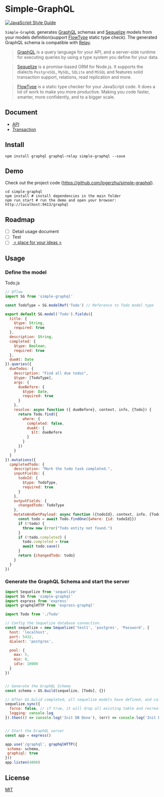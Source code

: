 # Simple-GraphQL

[![JavaScript Style Guide](https://img.shields.io/badge/code_style-standard-brightgreen.svg)](https://standardjs.com)

`Simple-GraphQL` generates [GraphQL](https://github.com/graphql/graphql-js) schemas and [Sequelize](http://docs.sequelizejs.com/en/v3/) models from your models definition(support [FlowType](https://flow.org/) static type check). The generated GraphQL schema is compatible with [Relay](https://facebook.github.io/relay/).

>[GraphQL](https://github.com/graphql/graphql-js) is a query language for your API, and a server-side runtime for executing queries by using a type system you define for your data. 

>[Sequelize](http://docs.sequelizejs.com/en/v3/) is a promise-based ORM for Node.js. It supports the dialects `PostgreSQL`, `MySQL`, `SQLite` and `MSSQL` and features solid transaction support, relations, read replication and more.

>[FlowType](https://flow.org/) is a static type checker for your JavaScript code. It does a lot of work to make you more productive. Making you code faster, smarter, more confidently, and to a bigger scale.

## Document

-   [API](https://github.com/logerzhu/simple-graphql/wiki/API)
-   [Transaction](https://github.com/logerzhu/simple-graphql/wiki/Transaction)

## Install

```shell
npm install graphql graphql-relay simple-graphql --save
```

## Demo

Check out the project code (<https://github.com/logerzhu/simple-graphql>).

```shell
cd simple-graphql
npm install # install dependencies in the main folder
npm run start # run the demo and open your browser: http://localhost:9413/graphql
```
## Roadmap
  - [ ] Detail usage document
  - [ ] Test
  - [ ] [ < place for your ideas > ](https://github.com/logerzhu/simple-graphql/issues/new)

## Usage

### Define the model

Todo.js

```javascript
// @flow
import SG from 'simple-graphql'

const TodoType = SG.modelRef('Todo') // Reference to Todo model type

export default SG.model('Todo').fields({
  title: {
    $type: String,
    required: true
  },
  description: String,
  completed: {
    $type: Boolean,
    required: true
  },
  dueAt: Date
}).queries({
  dueTodos: {
    description: "Find all due todos",
    $type: [TodoType],
    args: {
      dueBefore: {
        $type: Date,
        required: true
      }
    },
    resolve: async function ({ dueBefore}, context, info, {Todo}) {
      return Todo.find({
        where: {
          completed: false,
          dueAt: {
            $lt: dueBefore
          }
        }
      })
    }
  }
}).mutations({
  cpmpletedTodo: {
    description: "Mark the todo task completed.",
    inputFields: {
      todoId: {
        $type: TodoType,
        required: true
      }
    },
    outputFields: {
      changedTodo: TodoType
    },
    mutateAndGetPayload: async function ({todoId}, context, info, {Todo}) {
      const todo = await Todo.findOne({where: {id: todoId}})
      if (!todo) {
        throw new Error("Todo entity not found.")
      }
      if (!todo.completed) {
        todo.completed = true
        await todo.save()
      }
      return {changedTodo: todo}
    }
  }
})
```

### Generate the GraphQL Schema and start the server

```javascript
import Sequelize from 'sequelize'
import SG from 'simple-graphql'
import express from 'express'
import graphqlHTTP from 'express-graphql'

import Todo from './Todo'

// Config the Sequelize database connection.
const sequelize = new Sequelize('test1', 'postgres', 'Password', {
  host: 'localhost',
  port: 5432,
  dialect: 'postgres',

  pool: {
    max: 5,
    min: 0,
    idle: 10000
  }
})


// Generate the GraphQL Schema
const schema = GS.build(sequelize, [Todo], {}) 

// After GS.bulid completed, all sequelize models have defined, and call sequelize.sync will automatic create the schema in database.
sequelize.sync({
  force: false, // if true, it will drop all existing table and recreate all.
  logging: console.log
}).then(() => console.log('Init DB Done'), (err) => console.log('Init DB Fail', err))


// Start the GraphQL server
const app = express()

app.use('/graphql', graphqlHTTP({
 schema: schema,
 graphiql: true
}))
app.listen(4000)

```

## License

[MIT](https://github.com/logerzhu/simple-graphql/blob/master/LICENSE)
